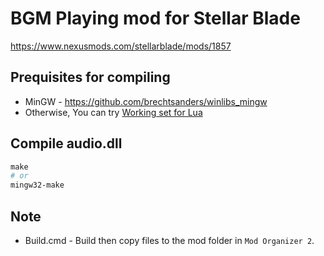# BGM Playing mod for Stellar Blade

https://www.nexusmods.com/stellarblade/mods/1857


## Prequisites for compiling
* MinGW - https://github.com/brechtsanders/winlibs_mingw
* Otherwise, You can try [Working set for Lua](https://github.com/edp1096/my-lua-set)


## Compile audio.dll
```powershell
make
# or
mingw32-make
```


## Note
* Build.cmd - Build then copy files to the mod folder in `Mod Organizer 2`.
